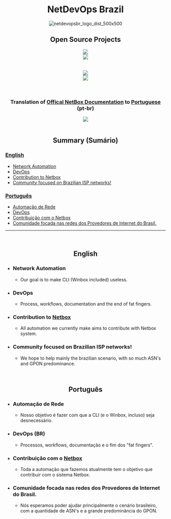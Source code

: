 <div align=center>
  
  # NetDevOps Brazil
  
  ![netdevopsbr_logo_dist_500x500](https://user-images.githubusercontent.com/24397251/161585514-7367e1fc-8eda-48ae-8ea7-72ceb94cb83c.png)
</div>

<div align=center>

## Open Source Projects
<div>
  <a href="https://github.com/N-Multifibra/netbox-proxbox" target="_blank">
    <img src="https://user-images.githubusercontent.com/24397251/156668969-2f9d3775-41fa-47d2-ba13-7a6cdabb4db0.png" target="_blank">
  </a>
</div>
<div>
  <a href="https://github.com/N-Multifibra/netbox-proxbox">
    <img align="center" src="https://github-readme-stats.vercel.app/api/pin/?username=N-Multifibra&repo=netbox-proxbox" />
  </a>
</div>

<br>
<br>

<div>
  <a href="https://github.com/emersonfelipesp/netbox-plugins-store" target="_blank">
    <img src="https://user-images.githubusercontent.com/24397251/158654881-9256069c-3951-49fd-bb04-88288feb0d74.png" target="_blank">
  </a>
</div>
<div>
  <a href="https://github.com/emersonfelipesp/netbox-plugins-store" target="_blank">
    <img align="center" src="https://github-readme-stats.vercel.app/api/pin/?username=emersonfelipesp&repo=netbox-plugins-store" />
  </a>
</div>

<br>
<br>

### Translation of [Offical NetBox Documentation](https://docs.netbox.dev) to [Portuguese](https://docs.netbox.dev.br) (pt-br)

<div>
  <a href="https://github.com/netdevopsbr/docs.netbox.dev.br" target="_blank">
    <img align="center" src="https://github-readme-stats.vercel.app/api/pin/?username=netdevopsbr&repo=docs.netbox.dev.br" />
  </a>
</div>

</div>

<br>

<div align=center>
  
## Summary (Sumário)
</div>

### [English](#english)
- [Network Automation](#network-automation)
- [DevOps](#devops)
- [Contribution to Netbox](#contribution-to-netbox)
- [Community focused on Brazilian ISP networks!](#community-focused-on-brazilian-isp-networks)

### [Português](#português)
- [Automação de Rede](#automação-de-rede)
- [DevOps](#devops-br)
- [Contribuição com o Netbox](#contribuição-com-o-netbox)
- [Comunidade focada nas redes dos Provedores de Internet do Brasil.](#comunidade-focada-nas-redes-dos-provedores-de-internet-do-brasil)

---

<br>

<div align=center>
  
## English
</div>

- ### Network Automation
  - Our goal is to make CLI (Winbox included) useless.
- ### DevOps
  - Process, workflows, documentation and the end of fat fingers.
- ### Contribution to [Netbox](https://github.com/netbox-community/netbox)
  - All automation we currently make aims to contribute with Netbox system.
- ### Community focused on Brazilian ISP networks!
  - We hope to help mainly the brazilian scenario, with so much ASN's and GPON predominance. 

<br>

<div align=center>
  
## Português
</div>

- ### Automação de Rede
  - Nosso objetivo é fazer com que a CLI (e o Winbox, incluso) seja desnecessário. 
- ### DevOps (BR)
  - Processos, workflows, documentação e o fim dos "fat fingers".
- ### Contribuição com o [Netbox](https://github.com/netbox-community/netbox)
  - Toda a automação que fazemos atualmente tem o objetivo que contribuir com o sistema Netbox.
- ### Comunidade focada nas redes dos Provedores de Internet do Brasil.
  - Nós esperamos poder ajudar principalmente o cenário brasileiro, com a quantidade de ASN's e a grande predominância do GPON.
